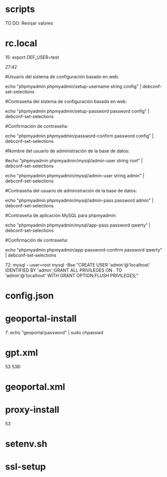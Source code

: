 # scripts
TO DO: Revisar valores

# rc.local
15: export DEF_USER=test

27:42

#Usuario del sistema de configuración basado en web:

echo "phpmyadmin phpmyadmin/setup-username string config" | debconf-set-selections 

#Contraseña del sistema de configuración basado en web:

echo "phpmyadmin phpmyadmin/setup-password password config" | debconf-set-selections 

#Confirmación de contraseña:

echo "phpmyadmin phpmyadmin/password-confirm password config" | debconf-set-selections 

#Nombre del usuario de administración de la base de datos:

#echo "phpmyadmin phpmyadmin/mysql/admin-user string root" | debconf-set-selections 

echo "phpmyadmin phpmyadmin/mysql/admin-user string admin" | debconf-set-selections 

#Contraseña del usuario de administración de la base de datos:

echo "phpmyadmin phpmyadmin/mysql/admin-pass password admin" | debconf-set-selections 

#Contraseña de aplicación MySQL para phpmyadmin:

echo "phpmyadmin phpmyadmin/mysql/app-pass password qwerty" | debconf-set-selections

#Confirmación de contraseña:

echo "phpmyadmin phpmyadmin/app-password-confirm password qwerty" | debconf-set-selections

72: mysql --user=root mysql -Bse "CREATE USER 'admin'@'localhost' IDENTIFIED BY 'admin';GRANT ALL PRIVILEGES ON *.* TO 'admin'@'localhost' WITH GRANT OPTION;FLUSH PRIVILEGES;"

# config.json

# geoportal-install

7: echo "geoportal:password" | sudo chpasswd

# gpt.xml
53
538: <account username="gptuser" password="gptuser" encrypted="false"/>

# geoportal.xml
           
# proxy-install
53

# setenv.sh

# ssl-setup
